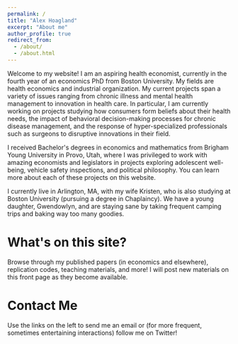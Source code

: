 ```yaml
---
permalink: /
title: "Alex Hoagland"
excerpt: "About me"
author_profile: true
redirect_from: 
  - /about/
  - /about.html
---
```


Welcome to my website! I am an aspiring health economist, currently in the fourth year of an economics PhD from Boston University. My fields are health economics and industrial organization. My current projects span a variety of issues ranging from chronic illness and mental health management to innovation in health care. In particular, I am currently working on projects studying how consumers form beliefs about their health needs, the impact of behavioral decision-making processes for chronic disease management, and the response of hyper-specialized professionals such as surgeons to disruptive innovations in their field. 

I received Bachelor's degrees in economics and mathematics from Brigham Young University in Provo, Utah, where I was privileged to work with amazing economists and legislators in projects exploring adolescent well-being, vehicle safety inspections, and political philosophy. You can learn more about each of these projects on this website.

I currently live in Arlington, MA, with my wife Kristen, who is also studying at Boston University (pursuing a degree in Chaplaincy). We have a young daughter, Gwendowlyn, and are staying sane by taking frequent camping trips and baking way too many goodies.  

What's on this site?
======
Browse through my published papers (in economics and elsewhere), replication codes, teaching materials, and more! I will post new materials on this front page as they become available.

Contact Me
======
Use the links on the left to send me an email or (for more frequent, sometimes entertaining interactions) follow me on Twitter!
